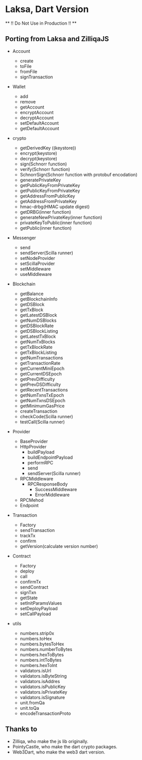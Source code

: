 # Laksa, Dart Version

** !! Do Not Use in Production !! **

## Porting from Laksa and ZilliqaJS

- Account

  - create
  - toFile
  - fromFile
  - signTransaction

- Wallet

  - add
  - remove
  - getAccount
  - encryptAccount
  - decryptAccount
  - setDefaultAccount
  - getDefaultAccount

- crypto

  - getDerivedKey ((keystore))
  - encrypt(keystore)
  - decrypt(keystore)
  - sign(Schnorr function)
  - verify(Schnorr function)
  - SchnorrSign(Schnorr function with protobuf encodation)
  - generatePrivateKey
  - getPublicKeyFromPrivateKey
  - getPublicKeyFromPrivateKey
  - getAddressFromPublicKey
  - getAddressFromPrivateKey
  - hmac-drbg(HMAC update digest)
  - getDRBG(inner function)
  - generateNewPrivateKey(inner function)
  - privateKeyToPublic(inner function)
  - getPublic(inner function)

- Messenger

  - send
  - sendServer(Scilla runner)
  - setNodeProvider
  - setScillaProvider
  - setMiddleware
  - useMiddleware

- Blockchain

  - getBalance
  - getBlockchainInfo
  - getDSBlock
  - getTxBlock
  - getLatestDSBlock
  - getNumDSBlocks
  - getDSBlockRate
  - getDSBlockListing
  - getLatestTxBlock
  - getNumTxBlocks
  - getTxBlockRate
  - getTxBlockListing
  - getNumTransactions
  - getTransactionRate
  - getCurrentMiniEpoch
  - getCurrentDSEpoch
  - getPrevDifficulty
  - getPrevDSDifficulty
  - getRecentTransactions
  - getNumTxnsTxEpoch
  - getNumTxnsDSEpoch
  - getMinimumGasPrice
  - createTransaction
  - checkCode(Scilla runner)
  - testCall(Scilla runner)

- Provider

  - BaseProvider
  - HttpProvider
    - buildPayload
    - buildEndpointPayload
    - performRPC
    - send
    - sendServer(Scilla runner)
  - RPCMiddleware
    - RPCResponseBody
      - SuccessMiddleware
      - ErrorMiddleware
  - RPCMehod
  - Endpoint

- Transaction

  - Factory
  - sendTransaction
  - trackTx
  - confirm
  - getVersion(calculate version number)

- Contract

  - Factory
  - deploy
  - call
  - confirmTx
  - sendContract
  - signTxn
  - getState
  - setInitParamsValues
  - setDeployPayload
  - setCallPayload

- utils
  - numbers.strip0x
  - numbers.toHex
  - numbers.bytesToHex
  - numbers.numberToBytes
  - numbers.hexToBytes
  - numbers.intToBytes
  - numbers.hexToInt
  - validators.isUrl
  - validators.isByteString
  - validators.isAddres
  - validators.isPublicKey
  - validators.isPrivateKey
  - validators.isSignature
  - unit.fromQa
  - unit.toQa
  - encodeTransactionProto

## Thanks to

- Zilliqa, who make the js lib originally.
- PointyCastle, who make the dart crypto packages.
- Web3Dart, who make the web3 dart version.
